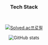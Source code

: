 <!--
**YuyeonHan/YuyeonHan** is a ✨ _special_ ✨ repository because its `README.md` (this file) appears on your GitHub profile.

Here are some ideas to get you started:

- 🔭 I’m currently working on ...
- 🌱 I’m currently learning ...
- 👯 I’m looking to collaborate on ...
- 🤔 I’m looking for help with ...
- 💬 Ask me about ...
- 📫 How to reach me: ...
- 😄 Pronouns: ...
- ⚡ Fun fact: ...
-->

<!-- TODO: add introduction comment -->

<h3 align="center">Tech Stack</h3>

<div align = "center">
<!-- https://img.shields.io/badge/<LABEL>-<MESSAGE>-<BACKGROUND-COLOR>?logo=<LOGO>&logoColor=<LOGO-COLOR>&style=<STYLE> -->
  
<!-- ![](https://img.shields.io/badge/Javascript-F7DF1E?style=flat-square&logo=javascript&logoColor=white) ![](https://img.shields.io/badge/React-61DAFB?style=flat-square&logo=React&logoColor=white) ![](https://img.shields.io/badge/css-1572B6?style=flat-square&logo=css3&logoColor=white) ![](https://img.shields.io/badge/Java-007396?style=flat-square&logo=Java&logoColor=white) ![](https://img.shields.io/badge/Spring-6DB33F?style=flat-square&logo=Spring&logoColor=white) ![](https://img.shields.io/badge/Mysql-4479A1?style=flat-square&logo=MySql&logoColor=white) -->

<br>

[![Solved.ac프로필](http://mazassumnida.wtf/api/v2/generate_badge?boj=cmbyn)](https://solved.ac/cmbyn)

![GitHub stats](https://github-readme-stats.vercel.app/api?username=YuyeonHan&count_private=true)

</div>
